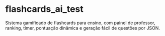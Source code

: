 # flashcards_ai_test
Sistema gamificado de flashcards para ensino, com painel de professor, ranking, timer, pontuação dinâmica e geração fácil de questões por JSON.
